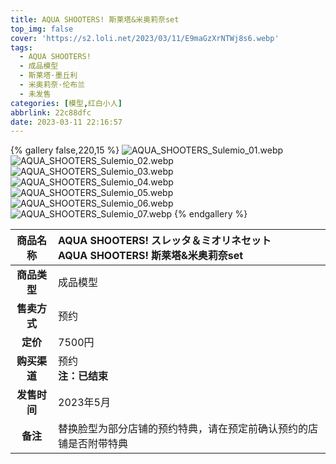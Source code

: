```yaml
---
title: AQUA SHOOTERS! 斯莱塔&米奥莉奈set
top_img: false
cover: 'https://s2.loli.net/2023/03/11/E9maGzXrNTWj8s6.webp'
tags:
  - AQUA SHOOTERS!
  - 成品模型
  - 斯莱塔·墨丘利
  - 米奥莉奈·伦布兰
  - 未发售
categories: [模型,红白小人]
abbrlink: 22c88dfc
date: 2023-03-11 22:16:57
---
```


{% gallery false,220,15 %}
![AQUA_SHOOTERS_Sulemio_01.webp](https://s2.loli.net/2023/03/11/E9maGzXrNTWj8s6.webp)
![AQUA_SHOOTERS_Sulemio_02.webp](https://s2.loli.net/2023/03/11/LZ7Qv5tPcmgwpOl.webp)
![AQUA_SHOOTERS_Sulemio_03.webp](https://s2.loli.net/2023/03/11/BerKJy23FN5UfHZ.webp)
![AQUA_SHOOTERS_Sulemio_04.webp](https://s2.loli.net/2023/03/11/gzDNPlpLm8Qtqod.webp)
![AQUA_SHOOTERS_Sulemio_05.webp](https://s2.loli.net/2023/03/11/u3gNaOcmxTf1nMy.webp)
![AQUA_SHOOTERS_Sulemio_06.webp](https://s2.loli.net/2023/03/11/wn2LrYOl9QX6qsa.webp)
![AQUA_SHOOTERS_Sulemio_07.webp](https://s2.loli.net/2023/03/11/Gx2iMrk3cF59zBq.webp)
{% endgallery %}

| **商品名称** | AQUA SHOOTERS! スレッタ＆ミオリネセット<br>AQUA SHOOTERS! 斯莱塔&米奥莉奈set |
|:---:|:---|
| **商品类型** | 成品模型 |
| **售卖方式** | 预约 |
| **定价** | 7500円 |
| **购买渠道** | 预约<br>**注：已结束** |
| **发售时间** | 2023年5月 |
| **备注** | 替换脸型为部分店铺的预约特典，请在预定前确认预约的店铺是否附带特典 |